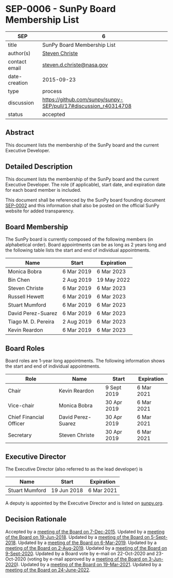 # SEP-0006 - SunPy Board Membership List

| SEP           | 6                                                               |
|---------------|-----------------------------------------------------------------|
| title         | SunPy Board Membership List                                     |
| author(s)     | [Steven Christe](https://orcid.org/0000-0001-6127-795X)         |
| contact email | steven.d.christe@nasa.gov                                       |
| date-creation | 2015-09-23                                                      |
| type          | process                                                         |
| discussion    | <https://github.com/sunpy/sunpy-SEP/pull/17#discussion_r40314708> |
| status        | accepted                                                        |

## Abstract

This document lists the membership of the SunPy board and the current Executive Developer.

## Detailed Description

This document lists the membership of the SunPy board and the current Executive Developer.
The role (if applicable), start date, and expiration date for each board member is included.

This document shall be referenced by the SunPy board
founding document [SEP-0002](https://github.com/sunpy/sunpy-SEP/blob/master/SEP-0002.md) and
this information shall also be posted on the official SunPy website for added transparency.

## Board Membership

The SunPy board is currently composed of the following members (in alphabetical order).
Board appointments can be as long as 2 years long and the following
table lists the start and end of individual appointments.

| Name                          | Start       |  Expiration |
|-------------------------------|-------------|-------------|
| Monica Bobra                  | 6 Mar 2019  | 6 Mar 2023  |
| Bin Chen                      | 2 Aug 2019  | 19 May 2022 |
| Steven Christe                | 6 Mar 2019  | 6 Mar 2023  |
| Russell Hewett                | 6 Mar 2019  | 6 Mar 2023  |
| Stuart Mumford                | 6 Mar 2019  | 6 Mar 2023  |
| David Perez-Suarez            | 6 Mar 2019  | 6 Mar 2023  |
| Tiago M. D. Pereira           | 2 Aug 2019  | 6 Mar 2023  |
| Kevin Reardon                 | 6 Mar 2019  | 6 Mar 2023  |

## Board Roles

Board roles are 1-year long appointments. The following information shows
the start and end of individual appointments.

| Role                    | Name                        | Start       | Expiration  |
|-------------------------|-----------------------------|-------------|-------------|
| Chair                   | Kevin Reardon               | 9 Sept 2019 | 6 Mar 2021 |
| Vice-chair              | Monica Bobra                | 30 Apr 2019 | 6 Mar 2021 |
| Chief Financial Officer | David Perez-Suarez          | 30 Apr 2019 | 6 Mar 2021 |
| Secretary               | Steven Christe              | 30 Apr 2019 | 6 Mar 2021 |

## Executive Director

The Executive Director (also referred to as the lead developer) is

| Name           | Start        | Expiration |
|----------------|--------------|------------|
| Stuart Mumford | 19 Jun 2018  | 6 Mar 2021 |

A deputy is appointed by the Executive Director and is listed on [sunpy.org](sunpy.org).

## Decision Rationale

Accepted by a [meeting of the Board on 7-Dec-2015](https://github.com/sunpy/sunpy/wiki/Minutes-of-SunPy-Board-Meeting-12-07-15).
Updated by a [meeting of the Board on 19-Jun-2018](https://github.com/sunpy/sunpy/wiki/Minutes-of-SunPy-Board-Meeting-20180610).
Updated by a [meeting of the Board on 5-Sept-2018](https://github.com/sunpy/sunpy/wiki/Minutes-of-SunPy-Board-Meeting-20180905).
Updated by a [meeting of the Board on 6-Mar-2019](https://github.com/sunpy/sunpy/wiki/Minutes-of-SunPy-Board-Meeting-20190306).
Updated by a [meeting of the Board on 2-Aug-2019](https://github.com/sunpy/sunpy/wiki/Minutes-of-SunPy-Board-Meeting-20190802).
Updated by a [meeting of the Board on 9-Sept-2020](https://github.com/sunpy/sunpy/wiki/Minutes-of-SunPy-Board-Meeting-20200909).
Updated by a Board vote by e-mail on 22-Oct-2020 and 23-Oct-2020 (voting by e-mail approved by a [meeting of the Board on 3-Jun-2020](https://github.com/sunpy/sunpy/wiki/Minutes-of-SunPy-Board-Meeting-2020603)).
Updated by a [meeting of the Board on 19-Mar-2021](https://github.com/sunpy/sunpy/wiki/Minutes-of-SunPy-Board-Meeting-20210319).
Updated by a [meeting of the Board on 24-June-2022](https://github.com/sunpy/sunpy/wiki/Minutes-of-SunPy-Board-Meeting-20220624).
